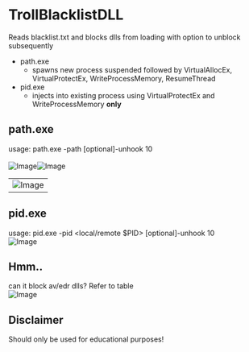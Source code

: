 # TrollBlacklistDLL
Reads blacklist.txt and blocks dlls from loading with option to unblock subsequently 
- path.exe
  - spawns new process suspended followed by VirtualAllocEx, VirtualProtectEx, WriteProcessMemory, ResumeThread
- pid.exe
  - injects into existing process using VirtualProtectEx and WriteProcessMemory **only**
 
  
## path.exe
usage: path.exe -path <path to file> [optional]-unhook 10    
<br>
![Image](https://github.com/user-attachments/assets/c90a01cc-85a5-4f53-a596-f773d6834d04)
<img src="https://github.com/user-attachments/assets/c90a01cc-85a5-4f53-a596-f773d6834d04" alt="Image" style="float: left;" />
<table>
<tr>
<td align="left">
  <img src="https://github.com/user-attachments/assets/c90a01cc-85a5-4f53-a596-f773d6834d04" alt="Image" />
</td>
</tr>
</table>


## pid.exe
usage: pid.exe -pid <local/remote $PID> [optional]-unhook 10
<br>
![Image](https://github.com/user-attachments/assets/da0cd08e-7260-4cef-9dc4-137622076cab)


## Hmm.. 
can it block av/edr dlls? Refer to table
<br>
![Image](https://github.com/user-attachments/assets/c14502a4-2833-43a6-8f82-2f66fdfdbc2b)


## Disclaimer
Should only be used for educational purposes!
